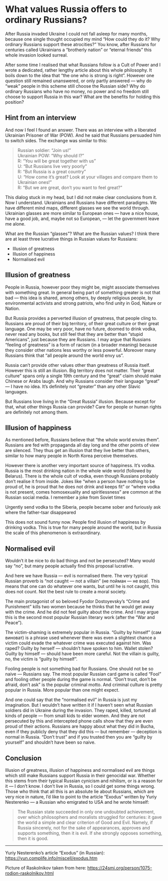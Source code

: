 # What values Russia offers to ordinary Russians?

After Russia invaded Ukraine I could not fall asleep for many months, because one single thought occupied my mind “How could they do it? Why ordinary Russians support these atrocities?” You know, after Russians for centuries called Ukrainians a “brotherly nation” or “eternal friends” this whole invasion looked surreal.

After some time I realised that what Russians follow is a Cult of Power and I wrote a dedicated, rather lengthy article about this whole philosophy.
It boils down to the idea that “the one who is strong is right”.
However one question still remained unanswered, or only partly answered — why do “weak” people in this scheme still choose the Russian side? Why do ordinary Russians who have no money, no power and no freedom still choose to support Russia in this war? What are the benefits for holding this position?

## Hint from an interview

And now I feel I found an answer.
There was an interview with a liberated Ukrainian Prisoner of War (POW).
And he said that Russians persuaded him to switch sides.
The exchange was similar to this:

> Russian soldier: “Join us!”  
> Ukrainian POW: “Why should I?”  
> R: “You will be great together with us”  
> U: “But Russians live very poorly”  
> R: “But Russia is a great country”  
> U: “How come it’s great? Look at your villages and compare them to Ukrainian ones!”  
> R: “But we are great, don’t you want to feel great?”  

This dialog stuck in my head, but I did not make clear conclusions from it.
Now I understand.
Ukrainians and Russians have different paradigms.
We have different mind maps, different glasses we see the world through.
Ukrainian glasses are more similar to European ones — have a nice house, have a good job, and, maybe not so European, — let the government leave me alone.

What are the Russian “glasses”? What are the Russian values? I think there are at least three lucrative things in Russian values for Russians:

 - Illusion of greatness
 - Illusion of happiness
 - Normalised evil

## Illusion of greatness
People in Russia, however poor they might be, might associate themselves with something great.
In general being part of something greater is not that bad — this idea is shared, among others, by deeply religious people, by environmental activists and strong patriots, who find unity in God, Nature or Nation.

But Russia provides a perverted illusion of greatness, that people cling to.
Russians are proud of their big territory, of their great culture or their great language.
One may be very poor, have no future, doomed to drink vodka, never read any books, but still feel that they are better than “stupid Americans”, just because they are Russians.
I may argue that Russians “feeling of greatness” is a form of racism (in a broader meaning) because they consider other nations less worthy or less powerful.
Moreover many Russians think that “all people around the world envy us”.

Russia can’t provide other values other than greatness of Russia itself.
However this is still an illusion.
Big territory does not matter.
Their “great culture” spans only a single 19th century and the “great” claim should make Chinese or Arabs laugh.
And why Russians consider their language “great” — I have no idea.
It’s definitely not “greater” than any other Slavic languages.

But Russians love living in the “Great Russia” illusion.
Because except for that, what other things Russia can provide? Care for people or human rights are definitely not among them.

## Illusion of happiness

As mentioned before, Russians believe that “the whole world envies them”.
Russians are fed with propaganda all day long and the other points of view are silenced.
They thus get an illusion that they live better than others, similar to how many people in North Korea perceive themselves.

However there is another very important source of happiness.
It’s vodka.
Russia is the most drinking nation in the whole wide world (followed by Belarus).
There is the whole cult of vodka, even though Russians probably don’t realise it from inside.
Jokes like “when a person have nothing to be proud of, he is proud that he does not drink and keeps fit” or “where vodka is not present, comes homosexuality and spiritlessness” are common at the Russian social media.
I remember a joke from Soviet times

Urgently send vodka to the Siberia, people became sober and furiously ask where the father-tsar disappeared

This does not sound funny now.
People find illusion of happiness by drinking vodka.
This is true for many people around the world, but in Russia the scale of this phenomenon is extraordinary.

## Normalised evil

Wouldn’t it be nice to do bad things and not be persecuted? Many would say “no”, but many people actually find this proposal lucrative.

And here we have Russia — evil is normalised there.
The very typical Russian proverb is “not caught — not a villain” (не пойман — не вор).
This means that one can do whatever one wants, but until he is not caught, this does not count.
Not the best rule to create a moral society.

The main protagonist of so beloved Fyodor Dostoyevsky’s “Crime and Punishment” kills two women because he thinks that he would get away with the crime.
And he did not feel guilty about the crime.
And I may argue this is the second most popular Russian literary work (after the “War and Peace”).

The victim-shaming is extremely popular in Russia.
“Guilty by himself” (сам виноват) is a phrase used whenever there was even a slightest chance a victim could evade the whatever crime was executed against him.
Was raped? Guilty by herself — shouldn’t have spoken to him.
Wallet stolen? Guilty by himself — should have been more careful.
Not the villain is guilty, no, the victim is “guilty by himself”.

Fooling people is not something bad for Russians.
One should not be so naive — Russians say.
The most popular Russian card game is called “Fool” and fooling other people during the game is normal.
“Don’t trust, don’t be afraid, don’t ask” is the popular criminal motto.
And criminal culture is pretty popular in Russia.
More popular than one might expect.

And one could say that the “normalised evil” in Russia is just my imagination.
But I wouldn’t have written it if I haven’t seen what Russian soldiers did in Ukraine during the invasion.
They raped, killed, tortured all kinds of people — from small kids to elder women.
And they are not persecuted by this and intercepted phone calls show that they are even proud of their actions.
Russians are happy about what they did in Bucha, even if they publicly deny that they did this — but remember — deception is normal in Russia.
“Don’t trust” and if you trusted then you are “guilty by yourself” and shouldn’t have been so naive.

## Conclusion
Illusion of greatness, illusion of happiness and normalised evil are things which still make Russians support Russia in their genocidal war.
Whether this stems from their typical Russian cynicism and nihilism, or is a reason for it — I don’t know.
I don’t live in Russia, so I could get some things wrong.
Those who think that all this is an absolute lie about Russians, which are very nice in nature, I’d like to point to the article “Exodus” written by Yuriy Nesterenko — a Russian who emigrated to USA and he wrote himself:

> The Russian state succeeded in only one undoubted achievement, over which philosophers and moralists struggled for centuries: it gave the world a simple and clear criterion of Good and Evil.
> Namely, if Russia sincerely, not for the sake of appearances, approves and supports something, then it is evil.
> If she strongly opposes something, then it is good.

---

Yuriy Nesterenko’s article “Exodus” (in Russian):
https://yun.complife.info/miscell/exodus.htm

Picture of Raskolnikov taken from here: 
https://24smi.org/person/1075-rodion-raskolnikov.html